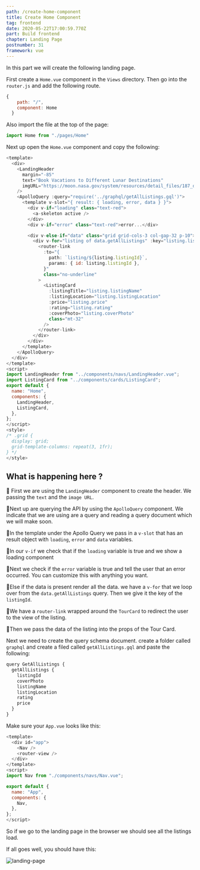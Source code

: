 ```yaml
---
path: /create-home-component
title: Create Home Component
tag: frontend
date: 2020-05-22T17:00:59.770Z
part: Build frontend
chapter: Landing Page
postnumber: 31
framework: vue
---
```


In this part we will create the following landing page.

First create a `Home.vue` component in the `Views` directory. Then go into the `router.js` and add the following route.

```javascript
{
    path: "/",
    component: Home
  }
```

Also import the file at the top of the page:

```javascript
import Home from "./pages/Home"
```

Next up open the `Home.vue` component and copy the following:

```javascript
<template>
  <div>
    <LandingHeader
      margin="-85"
      text="Book Vacations to Different Lunar Destinations"
      imgURL="https://moon.nasa.gov/system/resources/detail_files/187_detail_as11-44-6551_orig.jpg"
    />
    <ApolloQuery :query="require('../graphql/getAllListings.gql')">
      <template v-slot="{ result: { loading, error, data } }">
        <div v-if="loading" class="text-red">
          <a-skeleton active />
        </div>
        <div v-if="error" class="text-red">error...</div>

        <div v-else-if="data" class="grid grid-cols-3 col-gap-32 p-10">
          <div v-for="listing of data.getAllListings" :key="listing.listingId">
            <router-link
              :to="{
                path: `listing/${listing.listingId}`,
                params: { id: listing.listingId },
              }"
              class="no-underline"
            >
              <ListingCard
                :listingTitle="listing.listingName"
                :listingLocation="listing.listingLocation"
                :price="listing.price"
                :rating="listing.rating"
                :coverPhoto="listing.coverPhoto"
                class="mt-32"
              />
            </router-link>
          </div>
        </div>
      </template>
    </ApolloQuery>
  </div>
</template>
<script>
import LandingHeader from "../components/navs/LandingHeader.vue";
import ListingCard from "../components/cards/ListingCard";
export default {
  name: "Home",
  components: {
    LandingHeader,
    ListingCard,
  },
};
</script>
<style>
/* .grid {
  display: grid;
  grid-template-columns: repeat(3, 1fr);
} */
</style>

```

## What is happening here ?

🍣 First we are using the `LandingHeader` component to create the header. We passing the `text` and the `image URL`.

🍣Next up are querying the API by using the `ApolloQuery` component. We indicate that we are using are a query and reading a query document which we will make soon.

🍣In the template under the Apollo Query we pass in a `v-slot` that has an result object with `loading`, `error` and `data` variables.

🍣In our `v-if` we check that if the `loading` variable is true and we show a loading component

🍣Next we check if the `error` variable is true and tell the user that an error occurred. You can customize this with anything you want.

🍣Else if the data is present render all the data. we have a `v-for` that we loop over from the `data.getAllListings` query. Then we give it the key of the `listingId`.

🍣We have a `router-link` wrapped around the `TourCard` to redirect the user to the view of the listing.

🍣Then we pass the data of the listing into the props of the Tour Card.

Next we need to create the query schema document. create a folder called `graphql` and create a filed called `getAllListings.gql` and paste the following:

```javascript
query GetAllListings {
  getAllListings {
    listingId
    coverPhoto
    listingName
    listingLocation
    rating
    price
  }
}
```

Make sure your `App.vue` looks like this:

```javascript
<template>
  <div id="app">
    <Nav />
    <router-view />
  </div>
</template>
<script>
import Nav from "./components/navs/Nav.vue";

export default {
  name: "App",
  components: {
    Nav,
  },
};
</script>

```

So if we go to the landing page in the browser we should see all the listings load.

If all goes well, you should have this:

![landing-page](/uploads/landing.png)
